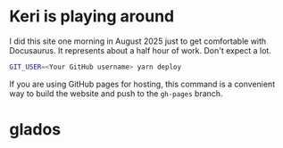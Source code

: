# Keri is playing around

I did this site one morning in August 2025 just to get comfortable with Docusaurus.
It represents about a half hour of work.  Don't expect a lot.

```bash
GIT_USER=<Your GitHub username> yarn deploy
```

If you are using GitHub pages for hosting, this command is a convenient way to build the website and push to the `gh-pages` branch.
# glados
